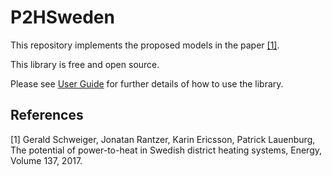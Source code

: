 # P2HSweden

This repository implements the proposed models in the paper [[1]](#1).

This library is free and open source.

Please see [User Guide](https://github.com/GersHub/P2HSweden/blob/master/Power2Heat/User%20guide/Guide.md) for further details of how to use the library.


## References
<a id="1">[1]</a> 
Gerald Schweiger, Jonatan Rantzer, Karin Ericsson, Patrick Lauenburg,
The potential of power-to-heat in Swedish district heating systems,
Energy, Volume 137, 2017.
